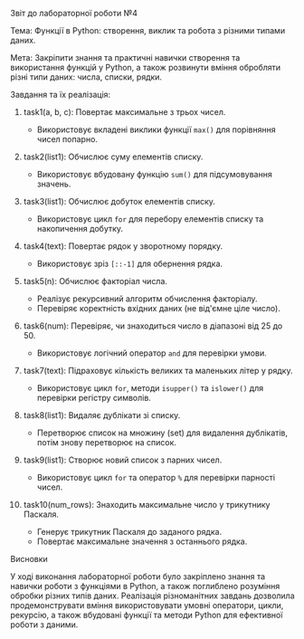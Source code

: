 Звіт до лабораторної роботи №4

Тема: Функції в Python: створення, виклик та робота з різними типами даних.

Мета: Закріпити знання та практичні навички створення та використання функцій у Python, а також розвинути вміння обробляти різні типи даних: числа, списки, рядки.

Завдання та їх реалізація:

1. task1(a, b, c): Повертає максимальне з трьох чисел.
   - Використовує вкладені виклики функції `max()` для порівняння чисел попарно.

2. task2(list1): Обчислює суму елементів списку.
   - Використовує вбудовану функцію `sum()` для підсумовування значень.

3. task3(list1): Обчислює добуток елементів списку.
   - Використовує цикл `for` для перебору елементів списку та накопичення добутку.

4. task4(text): Повертає рядок у зворотному порядку.
   - Використовує зріз `[::-1]` для обернення рядка.

5. task5(n): Обчислює факторіал числа.
   - Реалізує рекурсивний алгоритм обчислення факторіалу.
   - Перевіряє коректність вхідних даних (не від'ємне ціле число).

6. task6(num): Перевіряє, чи знаходиться число в діапазоні від 25 до 50.
   - Використовує логічний оператор `and` для перевірки умови.

7. task7(text): Підраховує кількість великих та маленьких літер у рядку.
   - Використовує цикл `for`, методи `isupper()` та `islower()` для перевірки регістру символів.

8. task8(list1): Видаляє дублікати зі списку.
   - Перетворює список на множину (set) для видалення дублікатів, потім знову перетворює на список.

9. task9(list1): Створює новий список з парних чисел.
   - Використовує цикл `for` та оператор `%` для перевірки парності чисел.

10. task10(num_rows): Знаходить максимальне число у трикутнику Паскаля.
    - Генерує трикутник Паскаля до заданого рядка.
    - Повертає максимальне значення з останнього рядка.

Висновки

У ході виконання лабораторної роботи було закріплено знання та навички роботи з функціями в Python, а також поглиблено розуміння обробки різних типів даних. Реалізація різноманітних завдань дозволила продемонструвати вміння використовувати умовні оператори, цикли, рекурсію, а також вбудовані функції та методи Python для ефективної роботи з даними.

